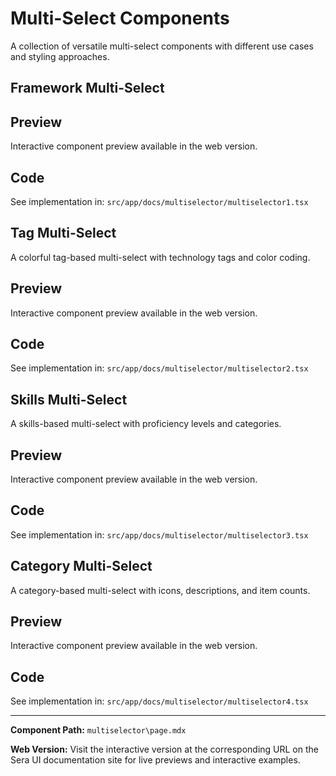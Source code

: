 # Multi-Select Components 

A collection of versatile multi-select components with different use cases and styling approaches.

## Framework Multi-Select

## Preview

Interactive component preview available in the web version.

## Code

See implementation in: `src/app/docs/multiselector/multiselector1.tsx`

## Tag Multi-Select

A colorful tag-based multi-select with technology tags and color coding.

## Preview

Interactive component preview available in the web version.

## Code

See implementation in: `src/app/docs/multiselector/multiselector2.tsx`

## Skills Multi-Select

A skills-based multi-select with proficiency levels and categories.

## Preview

Interactive component preview available in the web version.

## Code

See implementation in: `src/app/docs/multiselector/multiselector3.tsx`

## Category Multi-Select

A category-based multi-select with icons, descriptions, and item counts.

## Preview

Interactive component preview available in the web version.

## Code

See implementation in: `src/app/docs/multiselector/multiselector4.tsx`

---

**Component Path:** `multiselector\page.mdx`

**Web Version:** Visit the interactive version at the corresponding URL on the Sera UI documentation site for live previews and interactive examples.
